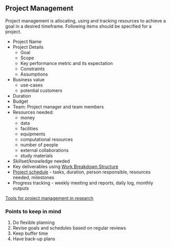 ## Project Management

Project management is allocating, using and tracking resources to achieve a goal in a desired timeframe. Following items should be specified 
for a project.

- Project Name
- Project Details
  * Goal
  * Scope
  * Key performance metric and its expectation
  * Constraints
  * Assumptions
- Business value
  * use-cases
  * potential customers
- Duration
- Budget
- Team: Project manager and team members
- Resources needed:
  * money
  * data
  * facilities
  * equipments
  * computational resources
  * number of people
  * external collaborations
  * study materials
- Skillset/knowledge needed
- Key deliverables using [Work Breakdown Structure](https://www.workamajig.com/blog/guide-to-work-breakdown-structures-wbs)
- [Project schedule](https://www.teamgantt.com/blog/gantt-chart-example) - tasks, duration, person responsible, resources needed, milestones
- Progress tracking - weekly meeting and reports, daily log, monthly outputs

[Tools for project management in research](https://ccts.osu.edu/content/project-management-research)

### Points to keep in mind
1. Do flexible planning
2. Revise goals and schedules based on regular reviews
3. Keep buffer time
4. Have back-up plans
